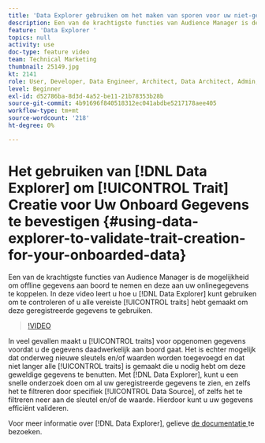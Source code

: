 ```yaml
---
title: 'Data Explorer gebruiken om het maken van sporen voor uw niet-geregistreerde gegevens te valideren '
description: Een van de krachtigste functies van Audience Manager is de mogelijkheid om offline gegevens aan boord te nemen en deze aan uw onlinegegevens te koppelen. In deze video leert u hoe u met Data Explorer kunt controleren of u alle benodigde kenmerken hebt gemaakt om deze geregistreerde gegevens te kunnen gebruiken.
feature: 'Data Explorer '
topics: null
activity: use
doc-type: feature video
team: Technical Marketing
thumbnail: 25149.jpg
kt: 2141
role: User, Developer, Data Engineer, Architect, Data Architect, Admin, Leader
level: Beginner
exl-id: d52786ba-8d3d-4a52-be11-21b78353b28b
source-git-commit: 4b91696f840518312ec041abdbe5217178aee405
workflow-type: tm+mt
source-wordcount: '218'
ht-degree: 0%

---
```


# Het gebruiken van [!DNL Data Explorer] om [!UICONTROL Trait] Creatie voor Uw Onboard Gegevens te bevestigen {#using-data-explorer-to-validate-trait-creation-for-your-onboarded-data}

Een van de krachtigste functies van Audience Manager is de mogelijkheid om offline gegevens aan boord te nemen en deze aan uw onlinegegevens te koppelen. In deze video leert u hoe u [!DNL Data Explorer] kunt gebruiken om te controleren of u alle vereiste [!UICONTROL traits] hebt gemaakt om deze geregistreerde gegevens te gebruiken.

>[!VIDEO](https://video.tv.adobe.com/v/25149/?quality=12)

In veel gevallen maakt u [!UICONTROL traits] voor opgenomen gegevens voordat u de gegevens daadwerkelijk aan boord gaat. Het is echter mogelijk dat onderweg nieuwe sleutels en/of waarden worden toegevoegd en dat niet langer alle [!UICONTROL traits] is gemaakt die u nodig hebt om deze geweldige gegevens te benutten. Met [!DNL Data Explorer], kunt u een snelle onderzoek doen om al uw geregistreerde gegevens te zien, en zelfs het te filtreren door specifiek [!UICONTROL Data Source], of zelfs het te filtreren neer aan de sleutel en/of de waarde. Hierdoor kunt u uw gegevens efficiënt valideren.

Voor meer informatie over [!DNL Data Explorer], gelieve [de documentatie ](https://experiencecloud.adobe.com/resources/help/en_US/aam/data-explorer.html) te bezoeken.
